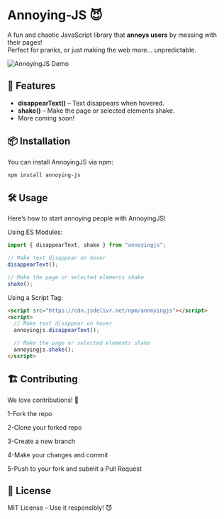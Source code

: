 # Annoying-JS 😈

A fun and chaotic JavaScript library that **annoys users** by messing with their pages!  
Perfect for pranks, or just making the web more... unpredictable.

![AnnoyingJS Demo](https://media.giphy.com/media/3o7abldj0b3rxrZUxW/giphy.gif)

## 🚀 Features

- **disappearText()** – Text disappears when hovered.
- **shake()** – Make the page or selected elements shake.
- More coming soon!

## 📦 Installation

You can install AnnoyingJS via npm:

```sh
npm install annoying-js
```

## 🛠 Usage

Here’s how to start annoying people with AnnoyingJS!

Using ES Modules:

```javascript
import { disappearText, shake } from "annoyingjs";

// Make text disappear on hover
disappearText();

// Make the page or selected elements shake
shake();
```

Using a Script Tag:

```html
<script src="https://cdn.jsdelivr.net/npm/annoyingjs"></script>
<script>
  // Make text disappear on hover
  annoyingjs.disappearText();

  // Make the page or selected elements shake
  annoyingjs.shake();
</script>
```

## 🏗 Contributing

We love contributions! 🎉

1-Fork the repo

2-Clone your forked repo

3-Create a new branch

4-Make your changes and commit

5-Push to your fork and submit a Pull Request

## 📜 License

MIT License – Use it responsibly! 😈
